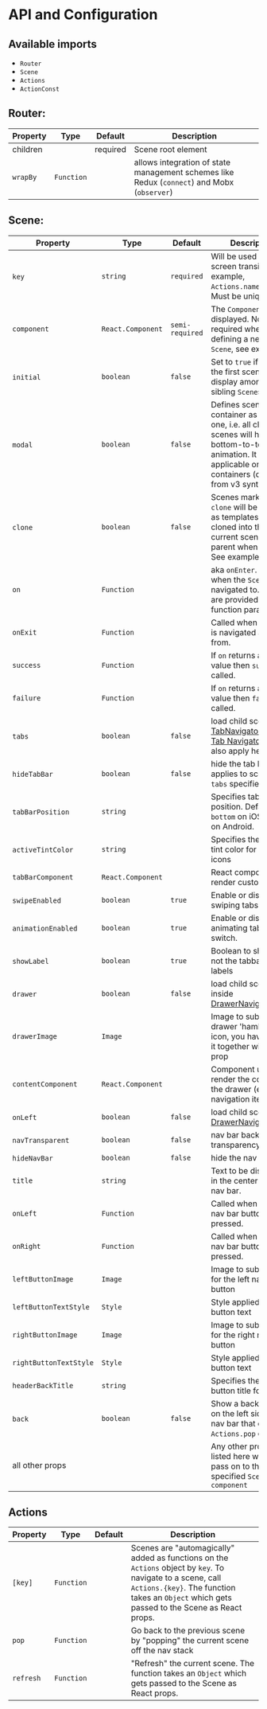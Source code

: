 # API and Configuration

## Available imports
- `Router`
- `Scene`
- `Actions`
- `ActionConst`

## Router:

| Property | Type | Default | Description |
|-------------|----------|--------------|----------------------------------------------------------------|
| children |  | required | Scene root element |
| `wrapBy`   | `Function` |  | allows integration of state management schemes like Redux (`connect`) and Mobx (`observer`) |

## Scene:

| Property | Type | Default | Description |
|-----------|----------|----------|--------------------------------------------|
| `key`       | `string` | `required` | Will be used to call screen transition, for example, `Actions.name(params)`. Must be unique. |
| `component` | `React.Component` | `semi-required` | The `Component` to be displayed. Not required when defining a nested `Scene`, see example. |
| `initial`   | `boolean` | `false` | Set to `true` if this is the first scene to display among its sibling `Scene`s |
| `modal`     | `boolean` | `false` |  Defines scene container as 'modal' one, i.e. all children scenes will have bottom-to-top animation. It is applicable only for containers (different from v3 syntax) |
| `clone`     | `boolean` | `false` | Scenes marked with `clone` will be treated as templates and cloned into the current scene's parent when pushed. See example. |
| `on`     | `Function` | | aka `onEnter`. Called when the `Scene` is navigated to. `props` are provided as a function param |
| `onExit`     | `Function` | | Called when the `Scene` is navigated away from. |
| `success`     | `Function` | | If `on` returns a "truthy" value then `success` is called. |
| `failure`     | `Function` | | If `on` returns a "falsey" value then `failure` is called. |
| `tabs`     | `boolean` | `false` | load child scenes as [TabNavigator](https://reactnavigation.org/docs/navigators/tab). Other [Tab Navigator  props](https://reactnavigation.org/docs/navigators/tab#TabNavigatorConfig) also apply here. |
| `hideTabBar`     | `boolean` | `false` | hide the tab bar (only applies to scenes with `tabs` specified) |
| `tabBarPosition`     | `string` |  | Specifies tabbar position. Defaults to `bottom` on iOS and `top` on Android. |
| `activeTintColor`     | `string` |  | Specifies the active tint color for tabbar icons |
| `tabBarComponent`     | `React.Component` |  | React component to render custom tab bar |
| `swipeEnabled`     | `boolean` | `true` | Enable or disable swiping tabs. |
| `animationEnabled`     | `boolean` | `true` | Enable or disable animating tabs on switch. |
| `showLabel`     | `boolean` | `true`  | Boolean to show or not the tabbar icons labels |
| `drawer`     | `boolean` | `false` | load child scenes inside [DrawerNavigator](https://reactnavigation.org/docs/navigators/drawer) |
| `drawerImage`     | `Image` |  | Image to substitute drawer 'hamburger' icon, you have to set it together with `drawer` prop |
| `contentComponent`     | `React.Component` |  | Component used to render the content of the drawer (e.g. navigation items). |
| `onLeft`     | `boolean` | `false` | load child scenes as [DrawerNavigator](https://reactnavigation.org/docs/navigators/drawer) |
| `navTransparent`     | `boolean` | `false` | nav bar background transparency |
| `hideNavBar`     | `boolean` | `false` | hide the nav bar |
| `title`     | `string` |  | Text to be displayed in the center of the nav bar. |
| `onLeft`     | `Function` |  | Called when the left nav bar button is pressed. |
| `onRight`     | `Function` |  | Called when the right nav bar button is pressed. |
| `leftButtonImage`     | `Image` |  | Image to substitute for the left nav bar button |
| `leftButtonTextStyle`     | `Style` |  | Style applied to left button text |
| `rightButtonImage`     | `Image` |  | Image to substitute for the right nav bar button |
| `rightButtonTextStyle`     | `Style` |  | Style applied to right button text |
| `headerBackTitle`     | `string` |  | Specifies the back button title for scene |
| `back`     | `boolean` | `false` | Show a back button on the left side of the nav bar that calls `Actions.pop` on press. |
| all other props     |  |  | Any other props not listed here will be pass on to the specified `Scene`'s `component` |

## Actions

| Property | Type | Default | Description |
|-----------------|----------|----------|--------------------------------------------|
| `[key]`       | `Function` |  | Scenes are "automagically" added as functions on the `Actions` object by `key`. To navigate to a scene, call `Actions.{key}`. The function takes an `Object` which gets passed to the Scene as React props. |
| `pop`       | `Function` |  | Go back to the previous scene by "popping" the current scene off the nav stack |
| `refresh`       | `Function` |  | "Refresh" the current scene. The function takes an `Object` which gets passed to the Scene as React props. |
